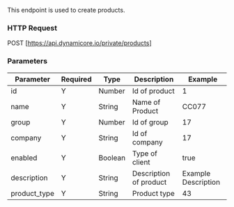This endpoint is used to create products.
### HTTP Request

POST [https://api.dynamicore.io/private/products]

### Parameters

| Parameter | Required | Type | Description | Example |
| --------- | --------- | --------- | --------- |--------- |
| id | Y | Number | Id of product | 1 |
| name | Y | String | Name of Product | CC077 |
| group | Y | Number | Id of group | 17 |
| company | Y | String | Id of company | 17 |
| enabled | Y | Boolean | Type of client | true |
| description | Y | String | Description of product | Example Description |
| product_type | Y | String | Product type | 43 |